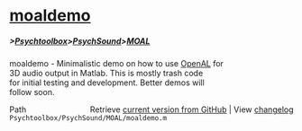 # [moaldemo](moaldemo)
##### >[Psychtoolbox](Psychtoolbox)>[PsychSound](PsychSound)>[MOAL](MOAL)

moaldemo - Minimalistic demo on how to use [OpenAL](OpenAL) for  
3D audio output in Matlab. This is mostly trash code  
for initial testing and development. Better demos will  
follow soon.  




<div class="code_header" style="text-align:right;">
  <span style="float:left;">Path&nbsp;&nbsp;</span> <span class="counter">Retrieve <a href=
  "https://raw.github.com/Psychtoolbox-3/Psychtoolbox-3/beta/Psychtoolbox/PsychSound/MOAL/moaldemo.m">current version from GitHub</a> | View <a href=
  "https://github.com/Psychtoolbox-3/Psychtoolbox-3/commits/beta/Psychtoolbox/PsychSound/MOAL/moaldemo.m">changelog</a></span>
</div>
<div class="code">
  <code>Psychtoolbox/PsychSound/MOAL/moaldemo.m</code>
</div>

